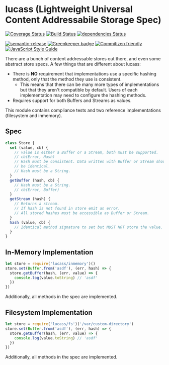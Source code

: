 # lucass (Lightweight Universal Content Addressabile Storage Spec)

[![Coverage Status](https://coveralls.io/repos/github/mikeal/lucass/badge.svg?branch=master)](https://coveralls.io/github/mikeal/lucass?branch=master)
[![Build Status](https://travis-ci.org/mikeal/lucass.svg?branch=master)](https://travis-ci.org/mikeal/lucass)
[![dependencies Status](https://david-dm.org/mikeal/lucass/status.svg)](https://david-dm.org/mikeal/lucass)

[![semantic-release](https://img.shields.io/badge/%20%20%F0%9F%93%A6%F0%9F%9A%80-semantic--release-e10079.svg)](https://github.com/semantic-release/semantic-release)
[![Greenkeeper badge](https://badges.greenkeeper.io/mikeal/lucass.svg)](https://greenkeeper.io/)
[![Commitizen friendly](https://img.shields.io/badge/commitizen-friendly-brightgreen.svg)](http://commitizen.github.io/cz-cli/)
[![JavaScript Style Guide](https://img.shields.io/badge/code_style-standard-brightgreen.svg)](https://standardjs.com)

There are a bunch of content addressable stores out there, and even some abstract store specs. A few things that are different about lucass:

* There is **NO** requirement that implementations use a specific hashing method, only that the method they use is consistent.
  * This means that there can be many more types of implementations but that they aren't compatible by default. Users of each implementation may need to configure the hashing methods.
* Requires support for both Buffers and Streams as values.

This module contains compliance tests and two reference implementations (filesystem and inmemory).

## Spec

```javascript
class Store {
  set (value, cb) {
    // value is either a Buffer or a Stream, both must be supported.
    // cb(Error, Hash)
    // Hash must be consistent. Data written with Buffer or Stream should
    // be identical.
    // Hash must be a String.
  }
  getBuffer (hash, cb) {
    // Hash must be a String.
    // cb(Error, Buffer)
  }
  getStream (hash) {
    // Returns a stream.
    // If hash is not found in store emit an error.
    // All stored hashes must be accessible as Buffer or Stream.
  }
  hash (value, cb) {
    // Identical method signature to set but MUST NOT store the value.
  }
}
```

## In-Memory Implementation

```javascript
let store = require('lucass/inmemory')()
store.set(Buffer.from('asdf'), (err, hash) => {
  store.getBuffer(hash, (err, value) => {
    console.log(value.toString) // 'asdf'
  })
})
```

Additionally, all methods in the spec are implemented.

## Filesystem Implementation

```javascript
let store = require('lucass/fs')('/var/custom-directory')
store.set(Buffer.from('asdf'), (err, hash) => {
  store.getBuffer(hash, (err, value) => {
    console.log(value.toString) // 'asdf'
  })
})
```

Additionally, all methods in the spec are implemented.
